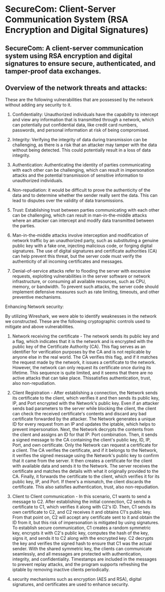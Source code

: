# SecureCom: Client-Server Communication System (RSA Encryption and Digital Signatures)
 SecureCom: A client-server communication system using RSA encryption and digital signatures to ensure secure, authenticated, and tamper-proof data exchanges.
---------------------------------------------------------------------------------------------------------------------------------------------------------------

Overview of the network threats and attacks:
-------------------------------------------
These are the following vulnerabilities that are possessed by the network without adding any security 
to it.

1. Confidentiality: Unauthorized individuals have the capability to intercept and view any 
information that is transmitted through a network, which can potentially put confidential 
data, like credit card numbers, passwords, and personal information at risk of being 
compromised.

3. Integrity: Verifying the integrity of data during transmission can be challenging, as there is a 
risk that an attacker may tamper with the data without being detected. This could potentially 
result in a loss of data integrity.

4. Authentication: Authenticating the identity of parties communicating with each other can be 
challenging, which can result in impersonation attacks and the potential transmission of 
sensitive information to unauthorized individuals.

5. Non-repudiation: it would be difficult to prove the authenticity of the data and to determine 
whether the sender really sent the data. This can lead to disputes over the validity of data 
transmissions.

6. Trust: Establishing trust between parties communicating with each other can be challenging, 
which can result in man-in-the-middle attacks where an attacker can intercept and modify 
data transmitted between the parties.

7. Man-in-the-middle attacks involve interception and modification of network traffic by an 
unauthorized party, such as substituting a genuine public key with a fake one, injecting 
malicious code, or forging digital signatures. The use of digital signatures and certificate 
authorities (CA) can help prevent this threat, but the server code must verify the authenticity 
of all incoming certificates and messages.

8. Denial-of-service attacks refer to flooding the server with excessive requests, exploiting 
vulnerabilities in the server software or network infrastructure, or consuming all available 
resources, such as CPU, memory, or bandwidth. To prevent such attacks, the server code 
should implement defensive measures such as rate limiting, timeouts, and other preventive 
mechanisms.

Enhancing Network security:

By utilizing Wireshark, we were able to identify weaknesses in the network we constructed. These are 
the following cryptographic controls used to mitigate and above vulnerabilities.

1. Network receiving the certificate - The network sends its public key and a flag, which indicates 
that it is the network and is encrypted with the public key of the Certificate Authority (CA). 
This flag serves as an identifier for verification purposes by the CA and is not replicable by 
anyone else in the real world. The CA verifies this flag, and if it matches the request made by 
the network, it issues a certificate to the network. However, the network can only request its 
certificate once during its lifetime. This sequence is quite limited, and it seems that there are 
no active attacks that can take place. Thissatisfies authentication, trust, also non-repudiation.

2. Client Registration - After establishing a connection, the Network sends its certificate to the 
client, which verifies it and then sends its public key, IP, and Port encrypted with the Network's 
public key. Even if an attacker sends bad parameters to the server while blocking the client, 
the client can check the received certificate's contents and discard any bad certificate 
forwarded by the attacker. The Network generates a unique ID for every request from an IP 
and updates the iptable, which helps to prevent impersonation. 
Next, the Network decrypts the contents from the client and assigns an ID for that IP: Port 
combination. Then, it sends a signed message to the CA containing the client's public key, ID, 
IP, Port, and own certificate. Only the Network can request a certificate for a client. The CA 
verifies the certificate, and if it belongs to the Network, it verifies the signed message using 
the Network's public key to confirm that it came from the server. It then creates a certificate 
for the client with available data and sends it to the Network. The server receives the 
certificate and matches the details with what it originally provided to the CA. Finally, it 
forwards the certificate to the client, which verifies it for its public key, IP, and Port. If there's 
a mismatch, the client discards the certificate. This also satisfies authentication, trust, also
non-repudiation.

3. Client to Client communication - In this scenario, C1 wants to send a message to C2. After 
establishing the initial connection, C2 sends its certificate to C1, which verifies it along with 
C2's ID. Then, C1 sends its own certificate to C2, and C2 receives it and obtains C1's public key. 
From that point on, C2 will accept any certificate sent to it and obtain the ID from it, but this 
risk of impersonation is mitigated by using signatures. To establish secure communication, C1 
creates a random symmetric key, encrypts it with C2's public key, computes the hash of the 
key, signs it, and sends it to C2 along with the encrypted key. C2 decrypts the key and verifies 
the signed hash to ensure that C1 was the actual sender.
With the shared symmetric key, the clients can communicate seamlessly, and all messages are 
protected with authentication, integrity, and confidentiality. Timestamps are included in the 
messages to prevent replay attacks, and the program supports refreshing the iptable by 
removing inactive clients periodically.

4. security mechanisms such as encryption (AES and RSA), digital signatures, and certificates are 
used to enhance security.
